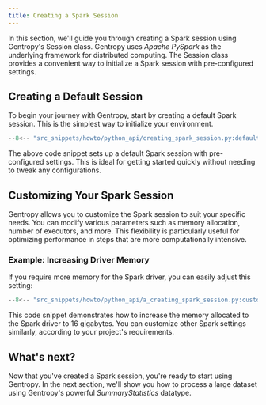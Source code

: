 ```yaml
---
title: Creating a Spark Session
---
```


In this section, we'll guide you through creating a Spark session using Gentropy's Session class. Gentropy uses _Apache PySpark_ as the underlying framework for distributed computing. The Session class provides a convenient way to initialize a Spark session with pre-configured settings.

## Creating a Default Session

To begin your journey with Gentropy, start by creating a default Spark session. This is the simplest way to initialize your environment.

```python
--8<-- "src_snippets/howto/python_api/creating_spark_session.py:default_session"
```

The above code snippet sets up a default Spark session with pre-configured settings. This is ideal for getting started quickly without needing to tweak any configurations.

## Customizing Your Spark Session

Gentropy allows you to customize the Spark session to suit your specific needs. You can modify various parameters such as memory allocation, number of executors, and more. This flexibility is particularly useful for optimizing performance in steps that are more computationally intensive.

### Example: Increasing Driver Memory

If you require more memory for the Spark driver, you can easily adjust this setting:

```python
--8<-- "src_snippets/howto/python_api/a_creating_spark_session.py:custom_session"
```

This code snippet demonstrates how to increase the memory allocated to the Spark driver to 16 gigabytes. You can customize other Spark settings similarly, according to your project's requirements.

## What's next?

Now that you've created a Spark session, you're ready to start using Gentropy. In the next section, we'll show you how to process a large dataset using Gentropy's powerful _SummaryStatistics_ datatype.

